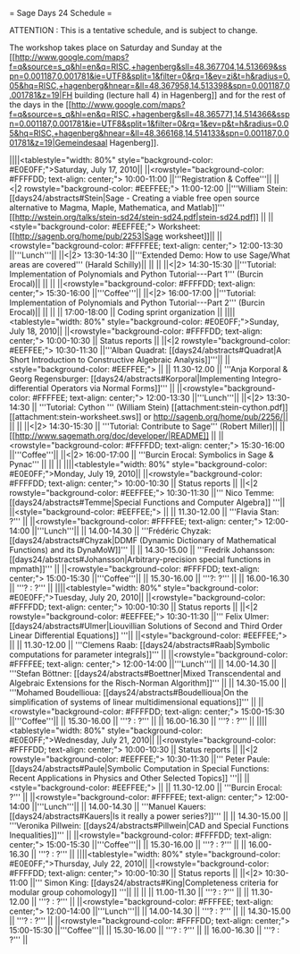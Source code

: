 = Sage Days 24 Schedule =

ATTENTION : This is a tentative schedule, and is subject to change.

The workshop takes place on Saturday and Sunday at the [[http://www.google.com/maps?f=q&source=s_q&hl=en&q=RISC,+hagenberg&sll=48.367704,14.513669&sspn=0.001187,0.001781&ie=UTF8&split=1&filter=0&rq=1&ev=zi&t=h&radius=0.05&hq=RISC,+hagenberg&hnear=&ll=48.367958,14.513398&spn=0.001187,0.001781&z=19|FH building (lecture hall 4) in Hagenberg]] and for the rest of the days in the [[http://www.google.com/maps?f=q&source=s_q&hl=en&q=RISC,+hagenberg&sll=48.365771,14.514366&sspn=0.001187,0.001781&ie=UTF8&split=1&filter=0&rq=1&ev=p&t=h&radius=0.05&hq=RISC,+hagenberg&hnear=&ll=48.366168,14.514133&spn=0.001187,0.001781&z=19|Gemeindesaal Hagenberg]].

||||<tablestyle="width: 80%" style="background-color: #E0E0FF;">Saturday, July 17, 2010||
||<rowstyle="background-color: #FFFFDD; text-align: center;">     10:00-11:00  ||'''Registration & Coffee'''||
||<|2 rowstyle="background-color: #EEFFEE;"> 11:00-12:00  ||'''William Stein: [[days24/abstracts#Stein|Sage - Creating a viable free open source alternative to Magma, Maple, Mathematica, and Matlab]]'''  [[http://wstein.org/talks/stein-sd24/stein-sd24.pdf|stein-sd24.pdf]]  ||
||<style="background-color: #EEFFEE;"> Worksheet:   [[http://sagenb.org/home/pub/2253|Sage worksheet]]||
||<rowstyle="background-color: #FFFFEE; text-align: center;">     12:00-13:30   ||'''Lunch'''||
||<|2> 13:30-14:30  ||'''Extended Demo: How to use Sage/What areas are covered''' (Harald Schilly)||
||  ||
||<|2>     14:30-15:30    ||'''Tutorial: Implementation of Polynomials and Python Tutorial---Part 1''' (Burcin Erocal)||
||  ||
||<rowstyle="background-color: #FFFFDD; text-align: center;">  15:30-16:00  ||'''Coffee'''||
||<|2>     16:00-17:00    ||'''Tutorial: Implementation of Polynomials and Python Tutorial---Part 2''' (Burcin Erocal)||
||  ||
|| 17:00-18:00 ||  Coding sprint organization ||
||||<tablestyle="width: 80%" style="background-color: #E0E0FF;">Sunday, July 18, 2010||
||<rowstyle="background-color: #FFFFDD; text-align: center;">  10:00-10:30  || Status reports ||
||<|2 rowstyle="background-color: #EEFFEE;"> 10:30-11:30  ||'''Alban Quadrat: [[days24/abstracts#Quadrat|A Short Introduction to Constructive Algebraic Analysis]]'''||
||<style="background-color: #EEFFEE;"> ||
|| 11.30-12.00 || '''Anja Korporal & Georg Regensburger: [[days24/abstracts#Korporal|Implementing Integro-differential Operators via Normal Forms]]''' ||
||<rowstyle="background-color: #FFFFEE; text-align: center;">     12:00-13:30   ||'''Lunch'''||
||<|2>     13:30-14:30    || '''Tutorial: Cython ''' (William Stein)  [[attachment:stein-cython.pdf]]  [[attachment:stein-worksheet.sws]] or http://sagenb.org/home/pub/2256/||
||  ||
||<|2>     14:30-15:30    || '''Tutorial: Contribute to Sage''' (Robert Miller)||
|| [[http://www.sagemath.org/doc/developer/|README]] ||
||<rowstyle="background-color: #FFFFDD; text-align: center;">  15:30-16:00  ||'''Coffee'''||
||<|2>     16:00-17:00 || '''Burcin Erocal: Symbolics in Sage & Pynac''' ||
|| ||
||||<tablestyle="width: 80%" style="background-color: #E0E0FF;">Monday, July 19, 2010||
||<rowstyle="background-color: #FFFFDD; text-align: center;">  10:00-10:30  || Status reports ||
||<|2 rowstyle="background-color: #EEFFEE;"> 10:30-11:30  ||''' Nico Temme: [[days24/abstracts#Temme|Special Functions and Computer Algebra]] '''||
||<style="background-color: #EEFFEE;"> ||
|| 11.30-12.00 || '''Flavia Stan: ?''' ||
||<rowstyle="background-color: #FFFFEE; text-align: center;">     12:00-14:00   ||'''Lunch'''||
|| 14.00-14.30 || '''Frédéric Chyzak: [[days24/abstracts#Chyzak|DDMF (Dynamic Dictionary of Mathematical Functions) and its DynaMoW]]''' ||
|| 14.30-15.00 || '''Fredrik Johansson: [[days24/abstracts#Johansson|Arbitrary-precision special functions in mpmath]]''' ||
||<rowstyle="background-color: #FFFFDD; text-align: center;">  15:00-15:30  ||'''Coffee'''||
|| 15.30-16.00 || '''?: ?''' ||
|| 16.00-16.30 || '''? : ?''' ||
||||<tablestyle="width: 80%" style="background-color: #E0E0FF;">Tuesday, July 20, 2010||
||<rowstyle="background-color: #FFFFDD; text-align: center;">  10:00-10:30  || Status reports ||
||<|2 rowstyle="background-color: #EEFFEE;"> 10:30-11:30  ||''' Felix Ulmer: [[days24/abstracts#Ulmer|Liouvillian Solutions of Second and Third Order Linear Differential Equations]] '''||
||<style="background-color: #EEFFEE;"> ||
|| 11.30-12.00 || '''Clemens Raab: [[days24/abstracts#Raab|Symbolic computations for parameter integrals]]''' ||
||<rowstyle="background-color: #FFFFEE; text-align: center;">     12:00-14:00   ||'''Lunch'''||
|| 14.00-14.30 || '''Stefan Böttner: [[days24/abstracts#Boettner|Mixed Transcendental and Algebraic Extensions for the Risch-Norman Algorithm]]''' ||
|| 14.30-15.00 || '''Mohamed Boudellioua: [[days24/abstracts#Boudellioua|On the simplification of systems of linear multidimensional equations]]''' ||
||<rowstyle="background-color: #FFFFDD; text-align: center;">  15:00-15:30  ||'''Coffee'''||
|| 15.30-16.00 || '''? : ?''' ||
|| 16.00-16.30 || '''? : ?''' ||
||||<tablestyle="width: 80%" style="background-color: #E0E0FF;">Wednesday, July 21, 2010||
||<rowstyle="background-color: #FFFFDD; text-align: center;">  10:00-10:30  || Status reports ||
||<|2 rowstyle="background-color: #EEFFEE;"> 10:30-11:30  ||''' Peter Paule: [[days24/abstracts#Paule|Symbolic Computation in Special Functions: Recent Applications in Physics and Other Selected Topics]] '''||
||<style="background-color: #EEFFEE;"> ||
|| 11.30-12.00 || '''Burcin Erocal: ?''' ||
||<rowstyle="background-color: #FFFFEE; text-align: center;">     12:00-14:00   ||'''Lunch'''||
|| 14.00-14.30 || '''Manuel Kauers: [[days24/abstracts#Kauers|Is it really a power series?]]''' ||
|| 14.30-15.00 || '''Veronika Pillwein: [[days24/abstracts#Pillwein|CAD and Special Functions Inequalities]]''' ||
||<rowstyle="background-color: #FFFFDD; text-align: center;">  15:00-15:30  ||'''Coffee'''||
|| 15.30-16.00 || '''? : ?''' ||
|| 16.00-16.30 || '''? : ?''' ||
||||<tablestyle="width: 80%" style="background-color: #E0E0FF;">Thursday, July 22, 2010||
||<rowstyle="background-color: #FFFFDD; text-align: center;">  10:00-10:30  || Status reports ||
||<|2> 10:30-11:00  ||''' Simon King: [[days24/abstracts#King|Completeness criteria for modular group cohomology]] '''||
|| ||
|| 11.00-11.30 || '''? : ?''' ||
|| 11.30-12.00 || '''? : ?''' ||
||<rowstyle="background-color: #FFFFEE; text-align: center;">     12:00-14:00   ||'''Lunch'''||
|| 14.00-14.30 || '''? : ?''' ||
|| 14.30-15.00 || '''? : ?''' ||
||<rowstyle="background-color: #FFFFDD; text-align: center;">  15:00-15:30  ||'''Coffee'''||
|| 15.30-16.00 || '''? : ?''' ||
|| 16.00-16.30 || '''? : ?''' ||
